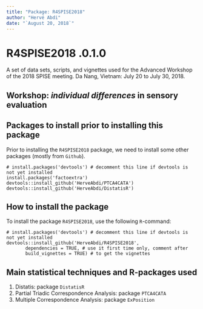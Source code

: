 ```yaml
---
title: "Package: R4SPISE2018"
author: "Hervé Abdi"
date: "`August 20, 2018`"
---
```


# R4SPISE2018 .0.1.0

 A set of data sets, scripts, and vignettes used for the Advanced Workshop of the 2018 SPISE meeting. Da Nang, Vietnam: July 20 to July 30, 2018. 

## Workshop: *individual differences* in sensory evaluation

## Packages to install prior to installing this package

Prior to installing the `R4SPISE2018` package, we need to install some other packages (mostly from `Github`).

```{r}
# install.packages('devtools') # decomment this line if devtools is not yet installed
install.packages('factoextra')
devtools::install_github('HerveAbdi/PTCA4CATA')
devtools::install_github('HerveAbdi/DistatisR')
```

## How to install the package

To install the package `R4SPISE2018`, use the following `R`-command:
```{r}
# install.packages('devtools') # decomment this line if devtools is not yet installed
devtools::install_github('HerveAbdi/R4SPISE2018', 
       dependencies = TRUE, # use it first time only, comment after
       build_vignettes = TRUE) # to get the vignettes
```



## Main statistical techniques  and R-packages used

1. Distatis: package `DistatisR`
2. Partial Triadic Correspondence Analysis: package `PTCA4CATA`
3.  Multiple Correspondence Analysis: package `ExPosition`
